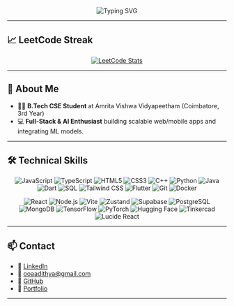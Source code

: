﻿
<p align="center">
  <img src="https://readme-typing-svg.herokuapp.com?font=Fira+Code&size=24&pause=1000&color=374151&width=600&lines=Hello+there!+I%27m+Adithya+Monish+Kumar+K.&amp;center=true" alt="Typing SVG"/>
</p>

---

## 📈 LeetCode Streak

<p align="center">
  <a href="https://leetcode.com/Adithya_Monish_Kumar_K/" target="_blank">
    <img src="https://leetcard.jacoblin.cool/Adithya_Monish_Kumar_K?theme=unicorn&ext=activity" alt="LeetCode Stats"/>
  </a>
</p>

---

## 🚀 About Me

- 👨‍🎓 **B.Tech CSE Student** at Amrita Vishwa Vidyapeetham (Coimbatore, 3rd Year)
- 💻 **Full-Stack & AI Enthusiast** building scalable web/mobile apps and integrating ML models.

---

## 🛠️ Technical Skills

<p align="center">
  <img src="https://img.shields.io/badge/JavaScript-F7DF1E?style=for-the-badge&logo=javascript&logoColor=black" alt="JavaScript"/>
  <img src="https://img.shields.io/badge/TypeScript-3178C6?style=for-the-badge&logo=typescript&logoColor=white" alt="TypeScript"/>
  <img src="https://img.shields.io/badge/HTML5-E34F26?style=for-the-badge&logo=html5&logoColor=white" alt="HTML5"/>
  <img src="https://img.shields.io/badge/CSS3-1572B6?style=for-the-badge&logo=css3&logoColor=white" alt="CSS3"/>
  <img src="https://img.shields.io/badge/C%2B%2B-00599C?style=for-the-badge&logo=c%2B%2B&logoColor=white" alt="C++"/>
  <img src="https://img.shields.io/badge/Python-3776AB?style=for-the-badge&logo=python&logoColor=white" alt="Python"/>
  <img src="https://img.shields.io/badge/Java-007396?style=for-the-badge&logo=java&logoColor=white" alt="Java"/>
  <img src="https://img.shields.io/badge/Dart-0175C2?style=for-the-badge&logo=dart&logoColor=white" alt="Dart"/>
  <img src="https://img.shields.io/badge/SQL-4479A1?style=for-the-badge&logo=MySQL&logoColor=white" alt="SQL"/>
  <img src="https://img.shields.io/badge/TailwindCSS-06B6D4?style=for-the-badge&logo=tailwind-css&logoColor=white" alt="Tailwind CSS"/>
  <img src="https://img.shields.io/badge/Flutter-02569B?style=for-the-badge&logo=flutter&logoColor=white" alt="Flutter"/>
  <img src="https://img.shields.io/badge/Git-F05032?style=for-the-badge&logo=git&logoColor=white" alt="Git"/>
  <img src="https://img.shields.io/badge/Docker-2496ED?style=for-the-badge&logo=docker&logoColor=white" alt="Docker"/>
</p>

<p align="center">
  <img src="https://img.shields.io/badge/React-20232A?style=for-the-badge&logo=react&logoColor=61DAFB" alt="React"/>
  <img src="https://img.shields.io/badge/Node.js-339933?style=for-the-badge&logo=node.js&logoColor=white" alt="Node.js"/>
  <img src="https://img.shields.io/badge/Vite-646CFF?style=for-the-badge&logo=vite&logoColor=white" alt="Vite"/>
  <img src="https://img.shields.io/badge/Zustand-000000?style=for-the-badge&logo=zustand&logoColor=white" alt="Zustand"/>
  <img src="https://img.shields.io/badge/Supabase-3ECF8E?style=for-the-badge&logo=supabase&logoColor=white" alt="Supabase"/>
  <img src="https://img.shields.io/badge/PostgreSQL-4169E1?style=for-the-badge&logo=postgresql&logoColor=white" alt="PostgreSQL"/>
  <img src="https://img.shields.io/badge/MongoDB-47A248?style=for-the-badge&logo=mongodb&logoColor=white" alt="MongoDB"/>
  <img src="https://img.shields.io/badge/TensorFlow-FF6F00?style=for-the-badge&logo=tensorflow&logoColor=white" alt="TensorFlow"/>
  <img src="https://img.shields.io/badge/PyTorch-EE4C2C?style=for-the-badge&logo=pytorch&logoColor=white" alt="PyTorch"/>
  <img src="https://img.shields.io/badge/HuggingFace-F99000?style=for-the-badge&logo=huggingface&logoColor=white" alt="Hugging Face"/>
  <img src="https://img.shields.io/badge/Tinkercad-FF9800?style=for-the-badge&logo=tinkercad&logoColor=white" alt="Tinkercad"/>
  <img src="https://img.shields.io/badge/LucideReact-000000?style=for-the-badge&logo=lucide&logoColor=white" alt="Lucide React"/>
</p>

---

## 📫 Contact

- 🔗 [LinkedIn](https://www.linkedin.com/in/adithya-monish-kumar-k/)  
- 📨 ooaadithya@gmail.com  
- 🔗 [GitHub](https://github.com/Adithya-Monish-Kumar-K)
- 🔗 [Portfolio](https://adithyamonishkumarkportfolio.vercel.app/)


---


